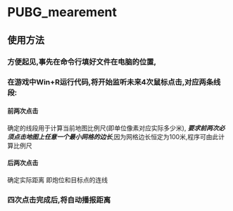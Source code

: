# PUBG_mearement
## 使用方法
### 方便起见,事先在命令行填好文件在电脑的位置,
### 在游戏中Win+R运行代码,将开始监听未来4次鼠标点击,对应两条线段:
#### 前两次点击

确定的线段用于计算当前地图比例尺(即单位像素对应实际多少米),
***要求前两次必须点击地图上任意一个最小网格的边长***,因为网格边长恒定为100米,程序可由此计算比例尺
#### 后两次点击

确定实际距离
即炮位和目标点的连线

### 四次点击完成后,将自动播报距离
